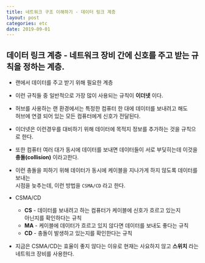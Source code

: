 ```yaml
---
title: 네트워크 구조 이해하기 - 데이터 링크 계층
layout: post
categories: etc
date: 2019-09-01
---
```


## 데이터 링크 계층 - 네트워크 장비 간에 신호를 주고 받는 규칙을 정하는 계층.  

  * 랜에서 데이터를 주고 받기 위해 필요한 계층  

  * 이런 규칙들 중 일반적으로 가장 많이 사용되는 규칙이 **이더넷** 이다.  

  * 허브를 사용하는 랜 환경에서는 특정한 컴퓨터 한 대에 데이터를 보내려고 해도  
    허브에 연결 되어 있는 모든 컴퓨터에게 신호가 전달된다.  

  * 이더넷은 이런경우를 대비하기 위해 데이터에 목적지 정보를 추가하는 것을 규칙으로 한다.

  * 또한 컴퓨터 여러 대가 동시에 데이터를 보내면 데이터들이 서로 부딪히는데 이것을  
    **충돌(collision)** 이라고한다.  

  * 이런 충돌을 피하기 위해 데이터가 동시에 케이블을 지나가게 하지 않도록 데이터를 보내는  
    시점을 늦추는데, 이런 방법을 ```CSMA/CD``` 라고 한다.  

  * CSMA/CD  
    * **CS** - 데이터를 보내려고 하는 컴퓨터가 케이블에 신호가 흐르고 있는지  
    아닌지를 확인하다는 규칙  
    * **MA** - 케이블에 데이터가 흐르고 있지 않다면 데이터를 보내도 좋다는 규칙  
    * **CD** - 충돌이 발생하고 있는지를 확인한다는 규칙

  * 지금은 CSMA/CD는 효율이 좋지 않다는 이유로 현재는 사요하지 않고 **스위치** 라는  
    네트워크 장비를 사용한다.
